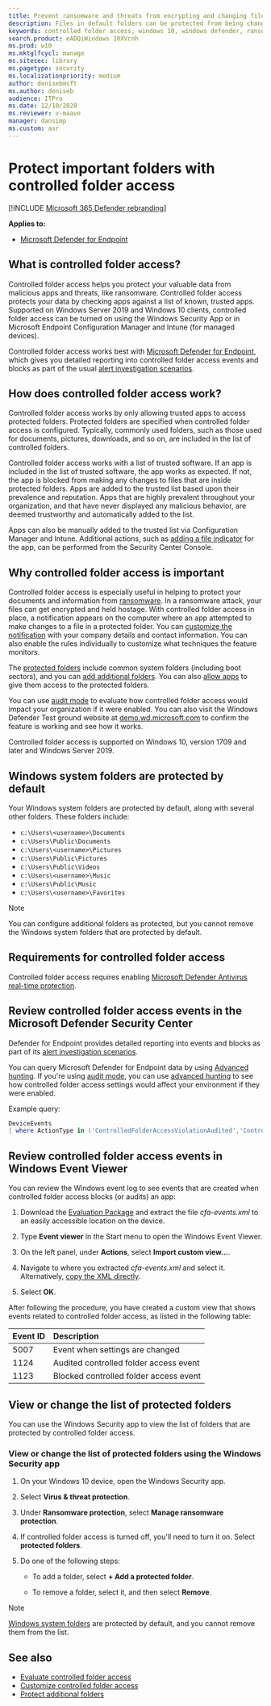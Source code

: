```yaml
---
title: Prevent ransomware and threats from encrypting and changing files
description: Files in default folders can be protected from being changed by malicious apps. Prevent ransomware from encrypting your files.
keywords: controlled folder access, windows 10, windows defender, ransomware, protect, files, folders
search.product: eADQiWindows 10XVcnh
ms.prod: w10
ms.mktglfcycl: manage
ms.sitesec: library
ms.pagetype: security
ms.localizationpriority: medium
author: denisebmsft
ms.author: deniseb
audience: ITPro
ms.date: 12/10/2020
ms.reviewer: v-maave
manager: dansimp
ms.custom: asr
---
```


# Protect important folders with controlled folder access

[!INCLUDE [Microsoft 365 Defender rebranding](../../includes/microsoft-defender.md)]


**Applies to:**

- [Microsoft Defender for Endpoint](https://go.microsoft.com/fwlink/p/?linkid=2146631)

## What is controlled folder access?

Controlled folder access helps you protect your valuable data from malicious apps and threats, like ransomware. Controlled folder access protects your data by checking apps against a list of known, trusted apps. Supported on Windows Server 2019 and Windows 10 clients, controlled folder access can be turned on using the Windows Security App or in Microsoft Endpoint Configuration Manager and Intune (for managed devices). 

Controlled folder access works best with [Microsoft Defender for Endpoint](../microsoft-defender-atp/microsoft-defender-advanced-threat-protection.md), which gives you detailed reporting into controlled folder access events and blocks as part of the usual [alert investigation scenarios](../microsoft-defender-atp/investigate-alerts.md).

## How does controlled folder access work?

Controlled folder access works by only allowing trusted apps to access protected folders. Protected folders are specified when controlled folder access is configured. Typically, commonly used folders, such as those used for documents, pictures, downloads, and so on, are included in the list of controlled folders. 

Controlled folder access works with a list of trusted software. If an app is included in the list of trusted software, the app works as expected. If not, the app is blocked from making any changes to files that are inside protected folders. Apps are added to the trusted list based upon their prevalence and reputation. Apps that are highly prevalent throughout your organization, and that have never displayed any malicious behavior, are deemed trustworthy and automatically added to the list.

Apps can also be manually added to the trusted list via Configuration Manager and Intune. Additional actions, such as [adding a file indicator](../microsoft-defender-atp/respond-file-alerts.md#add-indicator-to-block-or-allow-a-file) for the app, can be performed from the Security Center Console.

## Why controlled folder access is important

Controlled folder access is especially useful in helping to protect your documents and information from [ransomware](https://www.microsoft.com/wdsi/threats/ransomware). In a ransomware attack, your files can get encrypted and held hostage. With controlled folder access in place, a notification appears on the computer where an app attempted to make changes to a file in a protected folder. You can [customize the notification](customize-attack-surface-reduction.md#customize-the-notification) with your company details and contact information. You can also enable the rules individually to customize what techniques the feature monitors.

The [protected folders](#review-controlled-folder-access-events-in-windows-event-viewer) include common system folders (including boot sectors), and you can [add additional folders](customize-controlled-folders.md#protect-additional-folders). You can also [allow apps](customize-controlled-folders.md#allow-specific-apps-to-make-changes-to-controlled-folders) to give them access to the protected folders.

You can use [audit mode](audit-windows-defender.md) to evaluate how controlled folder access would impact your organization if it were enabled. You can also visit the Windows Defender Test ground website at [demo.wd.microsoft.com](https://demo.wd.microsoft.com?ocid=cx-wddocs-testground) to confirm the feature is working and see how it works.

Controlled folder access is supported on Windows 10, version 1709 and later and Windows Server 2019.

## Windows system folders are protected by default

Your Windows system folders are protected by default, along with several other folders. These folders include: 

- `c:\Users\<username>\Documents`
- `c:\Users\Public\Documents`
- `c:\Users\<username>\Pictures`
- `c:\Users\Public\Pictures`
- `c:\Users\Public\Videos`
- `c:\Users\<username>\Music`
- `c:\Users\Public\Music`
- `c:\Users\<username>\Favorites`

> [!NOTE]
> You can configure additional folders as protected, but you cannot remove the Windows system folders that are protected by default.

## Requirements for controlled folder access

Controlled folder access requires enabling [Microsoft Defender Antivirus real-time protection](../microsoft-defender-antivirus/configure-real-time-protection-microsoft-defender-antivirus.md).

## Review controlled folder access events in the Microsoft Defender Security Center

Defender for Endpoint provides detailed reporting into events and blocks as part of its [alert investigation scenarios](../microsoft-defender-atp/investigate-alerts.md).

You can query Microsoft Defender for Endpoint data by using [Advanced hunting](https://docs.microsoft.com/windows/security/threat-protection/microsoft-defender-atp/advanced-hunting-windows-defender-advanced-threat-protection). If you're using [audit mode](audit-windows-defender.md), you can use [advanced hunting](advanced-hunting-overview.md) to see how controlled folder access settings would affect your environment if they were enabled.

Example query:

```PowerShell
DeviceEvents
| where ActionType in ('ControlledFolderAccessViolationAudited','ControlledFolderAccessViolationBlocked')
```

## Review controlled folder access events in Windows Event Viewer

You can review the Windows event log to see events that are created when controlled folder access blocks (or audits) an app:

1. Download the [Evaluation Package](https://aka.ms/mp7z2w) and extract the file *cfa-events.xml* to an easily accessible location on the device.

2. Type **Event viewer** in the Start menu to open the Windows Event Viewer.

3. On the left panel, under **Actions**, select **Import custom view...**.

4. Navigate to where you extracted *cfa-events.xml* and select it. Alternatively, [copy the XML directly](event-views.md).

5. Select **OK**.

After following the procedure, you have created a custom view that shows events related to controlled folder access, as listed in the following table:

|Event ID | Description |
|:---|:---|
|5007 | Event when settings are changed |
|1124 | Audited controlled folder access event | 
|1123 | Blocked controlled folder access event |

## View or change the list of protected folders

You can use the Windows Security app to view the list of folders that are protected by controlled folder access. 

### View or change the list of protected folders using the Windows Security app

1. On your Windows 10 device, open the Windows Security app.

2. Select **Virus & threat protection**.

3. Under **Ransomware protection**, select **Manage ransomware protection**.

4. If controlled folder access is turned off, you'll need to turn it on. Select **protected folders**.

5. Do one of the following steps:

   - To add a folder, select **+ Add a protected folder**.
   
   - To remove a folder, select it, and then select **Remove**. 

> [!NOTE]
> [Windows system folders](#windows-system-folders-are-protected-by-default) are protected by default, and you cannot remove them from the list.

## See also

- [Evaluate controlled folder access](evaluate-controlled-folder-access.md)
- [Customize controlled folder access](customize-controlled-folders.md)
- [Protect additional folders](customize-controlled-folders.md#protect-additional-folders)
